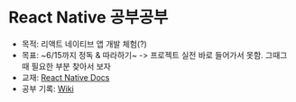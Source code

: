 # React Native 공부공부
- 목적: 리액트 네이티브 앱 개발 체험(?)
- 목표: ~6/15까지 정독 & 따라하기~ -> 프로젝트 실전 바로 들어가서 못함. 그때그때 필요한 부분 찾아서 보자
- 교재: [React Native Docs](https://reactnative.dev/docs/getting-started)
- 공부 기록: [Wiki](https://github.com/soheekimdev/react-native/wiki)
